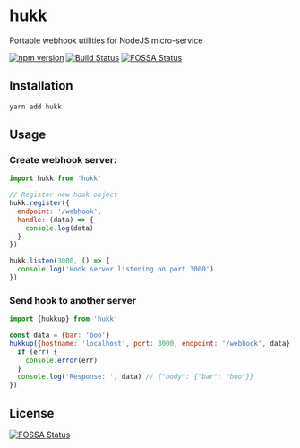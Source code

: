 # hukk 
Portable webhook utilities for NodeJS micro-service

[![npm version](https://badge.fury.io/js/hukk.svg)](https://badge.fury.io/js/hukk) [![Build Status](https://travis-ci.com/nampdn/hukk.svg?branch=master)](https://travis-ci.com/nampdn/hukk)
[![FOSSA Status](https://app.fossa.io/api/projects/git%2Bgithub.com%2Fnampdn%2Fhukk.svg?type=shield)](https://app.fossa.io/projects/git%2Bgithub.com%2Fnampdn%2Fhukk?ref=badge_shield)
## Installation

```bash
yarn add hukk
```

## Usage

### Create webhook server:
```javascript
import hukk from 'hukk'

// Register new hook object
hukk.register({
  endpoint: '/webhook',
  handle: (data) => {
    console.log(data)
  }
}) 

hukk.listen(3000, () => {
  console.log('Hook server listening on port 3000')
})
```

### Send hook to another server
```javascript
import {hukkup} from 'hukk'

const data = {bar: 'boo'}
hukkup({hostname: 'localhost', port: 3000, endpoint: '/webhook', data}, (err, data) => {
  if (err) {
    console.error(err)
  }
  console.log('Response: ', data) // {"body": {"bar": "boo"}}
})
```
## License
[![FOSSA Status](https://app.fossa.io/api/projects/git%2Bgithub.com%2Fnampdn%2Fhukk.svg?type=large)](https://app.fossa.io/projects/git%2Bgithub.com%2Fnampdn%2Fhukk?ref=badge_large)
